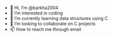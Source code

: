 - 👋 Hi, I’m @barkha2004
- 👀 I’m interested in coding
- 🌱 I’m currently learning data structures using C
- 💞️ I’m looking to collaborate on C projects
- 📫 How to reach me through email

<!---
barkha2004/barkha2004 is a ✨ special ✨ repository because its `README.md` (this file) appears on your GitHub profile.
You can click the Preview link to take a look at your changes.
--->
